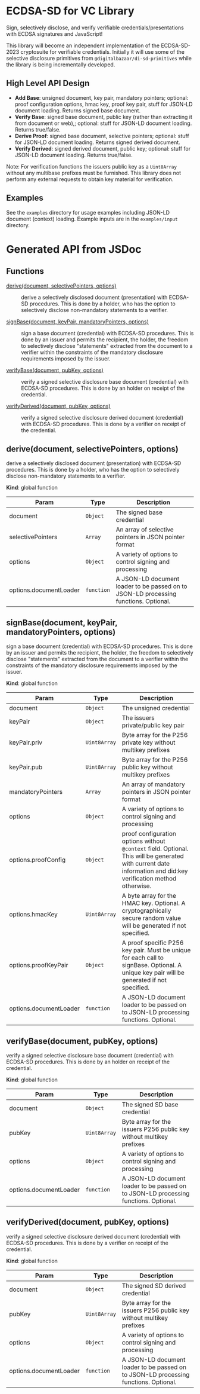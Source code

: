 # ECDSA-SD for VC Library

Sign, selectively disclose, and verify verifiable credentials/presentations with ECDSA signatures and JavaScript!

This library will become an independent implementation of the ECDSA-SD-2023 cryptosuite for verifiable credentials. Initially it will use some of the selective disclosure primitives from `@digitalbazaar/di-sd-primitives` while the library is being incrementally developed.

## High Level API Design

* **Add Base**: unsigned document, key pair, mandatory pointers; optional: proof configuration options, hmac key, proof key pair, stuff for JSON-LD document loading. Returns signed base document.
* **Verify Base**: signed base document, public key (rather than extracting it from document or web),; optional: stuff for JSON-LD document loading. Returns true/false.
* **Derive Proof**: signed base document, selective pointers; optional: stuff for JSON-LD document loading. Returns signed derived document.
* **Verify Derived**: signed derived document, public key; optional: stuff for JSON-LD document loading. Returns true/false.

Note: For verification functions the issuers public key as a `Uint8Array` without any multibase prefixes must be furnished. This library does not perform any external requests to obtain key material for verification.

## Examples

See the `examples` directory for usage examples including JSON-LD document (context) loading. Example inputs are in the `examples/input` directory.

# Generated API from JSDoc

<!-- Generated with the command  npx jsdoc2md lib/*.js > documentation/apiDoc.md
    and then copy and paste here.
-->

## Functions

<dl>
<dt><a href="#derive">derive(document, selectivePointers, options)</a></dt>
<dd><p>derive a selectively disclosed document (presentation) with ECDSA-SD procedures.
This is done by a holder, who has the option to selectively disclose non-mandatory
statements to a verifier.</p>
</dd>
<dt><a href="#signBase">signBase(document, keyPair, mandatoryPointers, options)</a></dt>
<dd><p>sign a base document (credential) with ECDSA-SD procedures. This is done by an
issuer and permits the recipient, the holder, the freedom to selectively disclose
&quot;statements&quot; extracted from the document to a verifier within the constraints
of the mandatory disclosure requirements imposed by the issuer.</p>
</dd>
<dt><a href="#verifyBase">verifyBase(document, pubKey, options)</a></dt>
<dd><p>verify a signed selective disclosure base document (credential) with ECDSA-SD
procedures. This is done by an holder on receipt of the credential.</p>
</dd>
<dt><a href="#verifyDerived">verifyDerived(document, pubKey, options)</a></dt>
<dd><p>verify a signed selective disclosure derived document (credential) with ECDSA-SD
procedures. This is done by a verifier on receipt of the credential.</p>
</dd>
</dl>

<a name="derive"></a>

## derive(document, selectivePointers, options)
derive a selectively disclosed document (presentation) with ECDSA-SD procedures.
This is done by a holder, who has the option to selectively disclose non-mandatory
statements to a verifier.

**Kind**: global function

| Param | Type | Description |
| --- | --- | --- |
| document | <code>Object</code> | The signed base credential |
| selectivePointers | <code>Array</code> | An array of selective pointers in JSON pointer format |
| options | <code>Object</code> | A variety of options to control signing and processing |
| options.documentLoader | <code>function</code> | A JSON-LD document loader to be   passed on to JSON-LD processing functions. Optional. |

<a name="signBase"></a>

## signBase(document, keyPair, mandatoryPointers, options)
sign a base document (credential) with ECDSA-SD procedures. This is done by an
issuer and permits the recipient, the holder, the freedom to selectively disclose
"statements" extracted from the document to a verifier within the constraints
of the mandatory disclosure requirements imposed by the issuer.

**Kind**: global function

| Param | Type | Description |
| --- | --- | --- |
| document | <code>Object</code> | The unsigned credential |
| keyPair | <code>Object</code> | The issuers private/public key pair |
| keyPair.priv | <code>Uint8Array</code> | Byte array for the P256 private key without multikey prefixes |
| keyPair.pub | <code>Uint8Array</code> | Byte array for the P256 public key without multikey prefixes |
| mandatoryPointers | <code>Array</code> | An array of mandatory pointers in JSON pointer format |
| options | <code>Object</code> | A variety of options to control signing and processing |
| options.proofConfig | <code>Object</code> | proof configuration options without `@context`  field. Optional. This will be generated with current date information and  did:key verification method otherwise. |
| options.hmacKey | <code>Uint8Array</code> | A byte array for the HMAC key. Optional. A   cryptographically secure random value will be generated if not specified. |
| options.proofKeyPair | <code>Object</code> | A proof specific P256 key pair. Must   be unique for each call to signBase. Optional. A unique key pair will be   generated if not specified. |
| options.documentLoader | <code>function</code> | A JSON-LD document loader to be   passed on to JSON-LD processing functions. Optional. |

<a name="verifyBase"></a>

## verifyBase(document, pubKey, options)
verify a signed selective disclosure base document (credential) with ECDSA-SD
procedures. This is done by an holder on receipt of the credential.

**Kind**: global function

| Param | Type | Description |
| --- | --- | --- |
| document | <code>Object</code> | The signed SD base credential |
| pubKey | <code>Uint8Array</code> | Byte array for the issuers P256 public key without multikey prefixes |
| options | <code>Object</code> | A variety of options to control signing and processing |
| options.documentLoader | <code>function</code> | A JSON-LD document loader to be   passed on to JSON-LD processing functions. Optional. |

<a name="verifyDerived"></a>

## verifyDerived(document, pubKey, options)
verify a signed selective disclosure derived document (credential) with ECDSA-SD
procedures. This is done by a verifier on receipt of the credential.

**Kind**: global function

| Param | Type | Description |
| --- | --- | --- |
| document | <code>Object</code> | The signed SD derived credential |
| pubKey | <code>Uint8Array</code> | Byte array for the issuers P256 public key without multikey prefixes |
| options | <code>Object</code> | A variety of options to control signing and processing |
| options.documentLoader | <code>function</code> | A JSON-LD document loader to be   passed on to JSON-LD processing functions. Optional. |

